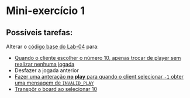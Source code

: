 # Mini-exercício 1

## Possíveis tarefas:

Alterar o [código base do Lab-04](../lab-04-rpc-error/exercise_ttt-grpc-master/) para:
- [Quando o cliente escolher o número 10, apenas trocar de player sem realizar nenhuma jogada](./exercise_ttt-change_player/)
- Desfazer a jogada anterior
- [Fazer uma anteração **no play** para quando o client selecionar `-1` obter uma mensagem de `INVALID_PLAY`](./exercise_ttt-invalid_play/)
- [Transpôr o board ao selecionar 10](./exercise_ttt-transpose/)